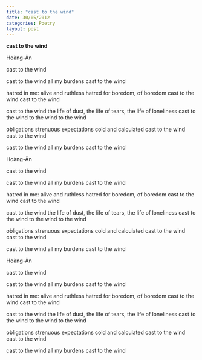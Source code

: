 ```yaml
---
title: "cast to the wind"
date: 30/05/2012
categories: Poetry
layout: post
---
```


**cast to the wind**

Hoàng-Ân



cast to the wind

cast to the wind
all my burdens
cast to the wind

hatred in me: alive and ruthless
hatred for boredom, of boredom
cast to the wind
cast to the wind

cast to the wind
the life of dust,
the life of tears,
the life of loneliness
cast to the wind
to the wind
to the wind

obligations
strenuous
expectations
cold and calculated
cast to the wind
cast to the wind

cast to the wind
all my burdens
cast to the wind

Hoàng-Ân



cast to the wind

cast to the wind
all my burdens
cast to the wind

hatred in me: alive and ruthless
hatred for boredom, of boredom
cast to the wind
cast to the wind

cast to the wind
the life of dust,
the life of tears,
the life of loneliness
cast to the wind
to the wind
to the wind

obligations
strenuous
expectations
cold and calculated
cast to the wind
cast to the wind

cast to the wind
all my burdens
cast to the wind

Hoàng-Ân



cast to the wind

cast to the wind
all my burdens
cast to the wind

hatred in me: alive and ruthless
hatred for boredom, of boredom
cast to the wind
cast to the wind

cast to the wind
the life of dust,
the life of tears,
the life of loneliness
cast to the wind
to the wind
to the wind

obligations
strenuous
expectations
cold and calculated
cast to the wind
cast to the wind

cast to the wind
all my burdens
cast to the wind
